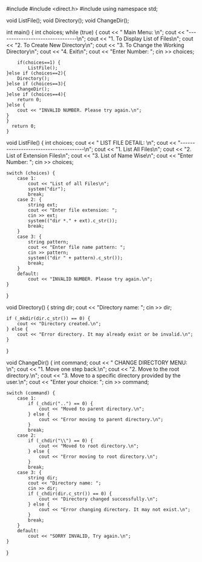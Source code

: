 #include <iostream>
#include <direct.h>
#include <string>
using namespace std;

void ListFile();
void Directory();
void ChangeDir();

int main() {
    int choices;
    while (true) {
        cout << "      Main Menu:     \n";
        cout << "--------------------------------\n";
        cout << "1. To Display List of Files\n";
        cout << "2. To Create New Directory\n";
        cout << "3. To Change the Working Directory\n";
        cout << "4. Exit\n";
        cout << "Enter Number: ";
        cin >> choices;

        if(choices==1) {
            ListFile();
    }else if (choices==2){
    	Directory();
	}else if (choices==3){
		ChangeDir();
	}else if (choices==4){
		return 0;
	}else {
		cout << "INVALID NUMBER. Please try again.\n";
	}
    }
      return 0;  
    }

void ListFile() {
    int choices;
    cout << "     LIST FILE DETAIL: \n";
    cout << "--------------------------------------\n";
    cout << "1. List All Files\n";
    cout << "2. List of Extension Files\n";
    cout << "3. List of Name Wise\n";
    cout << "Enter Number: ";
    cin >> choices;

    switch (choices) {
        case 1:
            cout << "List of all Files\n";
            system("dir");
            break;
        case 2: {
            string ext;
            cout << "Enter file extension: ";
            cin >> ext;
            system(("dir *." + ext).c_str());
            break;
        }
        case 3: {
            string pattern;
            cout << "Enter file name pattern: ";
            cin >> pattern;
            system(("dir " + pattern).c_str());
            break;
        }
        default:
            cout << "INVALID NUMBER. Please try again.\n";
    }
}

void Directory() {
    string dir;
    cout << "Directory name: ";
    cin >> dir;

    if (_mkdir(dir.c_str()) == 0) {
        cout << "Directory created.\n";
    } else {
        cout << "Error directory. It may already exist or be invalid.\n";
    }
}

void ChangeDir() {
    int command;
    cout << "  CHANGE DIRECTORY MENU: \n";
    cout << "1. Move one step back.\n";
    cout << "2. Move to the root directory.\n";
    cout << "3. Move to a specific directory provided by the user.\n";
    cout << "Enter your choice: ";
    cin >> command;

    switch (command) {
        case 1:
            if (_chdir("..") == 0) {
                cout << "Moved to parent directory.\n";
            } else {
                cout << "Error moving to parent directory.\n";
            }
            break;
        case 2:
            if (_chdir("\\") == 0) {
                cout << "Moved to root directory.\n";
            } else {
                cout << "Error moving to root directory.\n";
            }
            break;
        case 3: {
            string dir;
            cout << "Directory name: ";
            cin >> dir;
            if (_chdir(dir.c_str()) == 0) {
                cout << "Directory changed successfully.\n";
            } else {
                cout << "Error changing directory. It may not exist.\n";
            }
            break;
        }
        default:
            cout << "SORRY INVALID, Try again.\n";
    }
}
